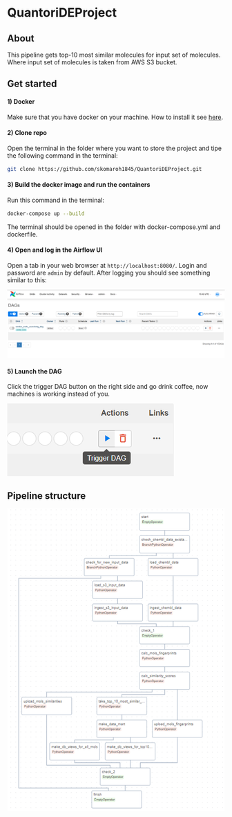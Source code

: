 # QuantoriDEProject
## About 
This pipeline gets top-10 most similar molecules for input set of molecules. Where input set of molecules is taken from AWS S3 bucket. 

## Get started

#### 1) Docker
Make sure that you have docker on your machine. How to install it see [here](https://www.docker.com/get-started/).

#### 2) Clone repo
Open the terminal in the folder where you want to store the project and tipe the following command in the terminal:
```bash
git clone https://github.com/skomaroh1845/QuantoriDEProject.git
```

#### 3) Build the docker image and run the containers 
Run this command in the terminal:
```bash
docker-compose up --build
```
The terminal should be opened in the folder with docker-compose.yml and dockerfile.

#### 4) Open and log in the Airflow UI
Open a tab in your web browser at `http://localhost:8080/`. Login and password are `admin` by default. After logging you should see something similar to this:

![alt text](imgs/image-2.png)

#### 5) Launch the DAG
Click the trigger DAG button on the right side and go drink coffee, now machines is working instead of you.

![alt text](imgs/image-3.png)



## Pipeline structure
![alt text](imgs/image-1.png)


